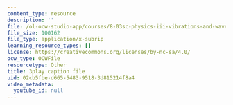 ```yaml
---
content_type: resource
description: ''
file: /ol-ocw-studio-app/courses/8-03sc-physics-iii-vibrations-and-waves-fall-2016/02cb5fbed665548395183d815214f8a4_Ahv7Akj2xs4.vtt
file_size: 100162
file_type: application/x-subrip
learning_resource_types: []
license: https://creativecommons.org/licenses/by-nc-sa/4.0/
ocw_type: OCWFile
resourcetype: Other
title: 3play caption file
uid: 02cb5fbe-d665-5483-9518-3d815214f8a4
video_metadata:
  youtube_id: null
---
```

